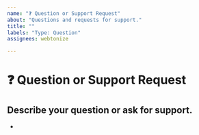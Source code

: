```yaml
---
name: "❓ Question or Support Request"
about: "Questions and requests for support."
title: ""
labels: "Type: Question"
assignees: webtonize

---
```


# **❓ Question or Support Request**

## **Describe your question or ask for support.**
<!-- A clear and concise description of what your doubt is. -->

*
